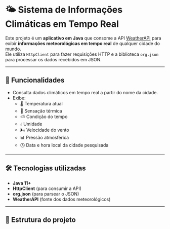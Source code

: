 # 🌤️ Sistema de Informações Climáticas em Tempo Real

Este projeto é um **aplicativo em Java** que consome a API [WeatherAPI](https://www.weatherapi.com/) para exibir **informações meteorológicas em tempo real** de qualquer cidade do mundo.  
Ele utiliza `HttpClient` para fazer requisições HTTP e a biblioteca `org.json` para processar os dados recebidos em JSON.

---

## 🚀 Funcionalidades
- Consulta dados climáticos em tempo real a partir do nome da cidade.
- Exibe:
  - 🌡️ Temperatura atual  
  - 🤔 Sensação térmica  
  - ⛅ Condição do tempo  
  - 💧 Umidade  
  - 🌬️ Velocidade do vento  
  - 📊 Pressão atmosférica  
  - 🕒 Data e hora local da cidade pesquisada  

---

## 🛠️ Tecnologias utilizadas
- **Java 11+**
- **HttpClient** (para consumir a API)
- **org.json** (para parsear o JSON)
- **WeatherAPI** (fonte dos dados meteorológicos)

---

## 📂 Estrutura do projeto

